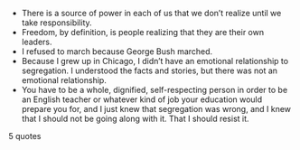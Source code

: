  - There is a source of power in each of us that we don’t realize until we take responsibility.
 - Freedom, by definition, is people realizing that they are their own leaders.
 - I refused to march because George Bush marched.
 - Because I grew up in Chicago, I didn’t have an emotional relationship to segregation. I understood the facts and stories, but there was not an emotional relationship.
 - You have to be a whole, dignified, self-respecting person in order to be an English teacher or whatever kind of job your education would prepare you for, and I just knew that segregation was wrong, and I knew that I should not be going along with it. That I should resist it.

5 quotes